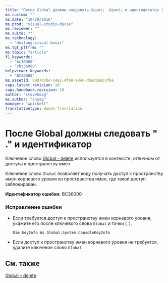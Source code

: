 ```yaml
---
title: "После Global должны следовать &quot; .&quot; и идентификатор | Microsoft Docs"
ms.custom: ""
ms.date: "10/29/2016"
ms.prod: "visual-studio-dev14"
ms.reviewer: ""
ms.suite: ""
ms.technology: 
  - "devlang-visual-basic"
ms.tgt_pltfrm: ""
ms.topic: "article"
f1_keywords: 
  - "bc36000"
  - "vbc36000"
helpviewer_keywords: 
  - "BC36000"
ms.assetid: 0007d7b4-54a2-4f09-904c-d5ad60a55f8e
caps.latest.revision: 10
caps.handback.revision: 10
author: "stevehoag"
ms.author: "shoag"
manager: "wpickett"
translationtype: Human Translation
---
```

# После Global должны следовать &quot; .&quot; и идентификатор
Ключевое слово [Global \- delete](http://msdn.microsoft.com/ru-ru/18c8ba14-40f6-4978-8096-6a5852324635) используется в контексте, отличном от доступа к пространству имен.  
  
 Ключевое слово `Global` позволяет коду получать доступ к пространству имен корневого уровня из пространства имен, где такой доступ заблокирован.  
  
 **Идентификатор ошибки:** BC36000  
  
### Исправление ошибки  
  
-   Если требуется доступ к пространству имен корневого уровня, укажите его после ключевого слова `Global` и точки \(`.`\).  
  
    ```  
    Dim keyInfo As Global.System.ConsoleKeyInfo  
    ```  
  
-   Если доступ к пространству имен корневого уровня не требуется, удалите ключевое слово `Global`.  
  
## См. также  
 [Global – delete](http://msdn.microsoft.com/ru-ru/18c8ba14-40f6-4978-8096-6a5852324635)